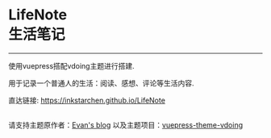 # LifeNote<br/>生活笔记
---
使用vuepress搭配vdoing主题进行搭建.

用于记录一个普通人的生活：阅读、感想、评论等生活内容.

直达链接: https://inkstarchen.github.io/LifeNote

## 
请支持主题原作者：[Evan's blog](https://xugaoyi.com/)
以及主题项目：[vuepress-theme-vdoing](https://github.com/xugaoyi/vuepress-theme-vdoing)